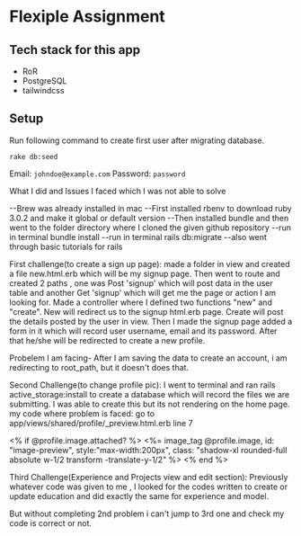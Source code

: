 # Flexiple Assignment

## Tech stack for this app

- RoR
- PostgreSQL
- tailwindcss

## Setup

Run following command to create first user after migrating database.

```
rake db:seed
```

Email: `johndoe@example.com`
Password: `password`


What I did and Issues I faced which I was not able to solve

--Brew was already installed in mac --First installed rbenv to download ruby 3.0.2 and make it global or default version --Then installed bundle and then went to the folder directory where I cloned the given github repository --run in terminal bundle install --run in terminal rails db:migrate --also went through basic tutorials for rails

First challenge(to create a sign up page): made a folder in view and created a file new.html.erb which will be my signup page. Then went to route and created 2 paths , one was Post 'signup' which will post data in the user table and another Get 'signup' which will get me the page or action I am looking for. Made a controller where I defined two functions "new" and "create". New will redirect us to the signup html.erb page. Create will post the details posted by the user in view. Then I made the signup page added a form in it which will record user username, email and its password. After that he/she will be redirected to create a new profile. 


Probelem I am facing- After I am saving the data to create an account, i am redirecting to root_path, but it doesn't does that.

Second Challenge(to change profile pic): I went to terminal and ran rails active_storage:install to create a database which will record the files we are submitting. I was able to create this but its not rendering on the home page. my code where problem is faced: go to app/views/shared/profile/_preview.html.erb line 7

<% if @profile.image.attached? %> <%= image_tag @profile.image, id: "image-preview", style:"max-width:200px", class: "shadow-xl rounded-full absolute w-1/2 transform -translate-y-1/2" %> <% end %>

Third Challenge(Experience and Projects view and edit section): Previously whatever code was given to me , I looked for the codes written to create or update education and did exactly the same for experience and model.

But without completing 2nd problem i can't jump to 3rd one and check my code is correct or not.
